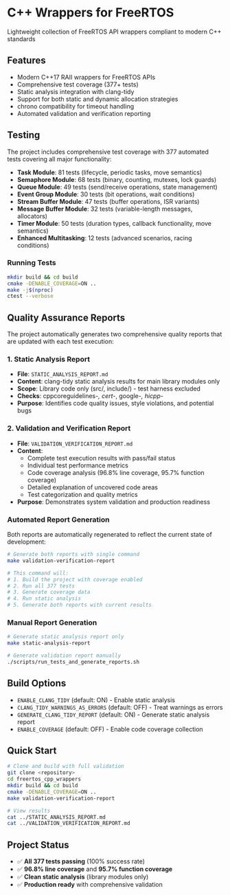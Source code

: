 # C++ Wrappers for FreeRTOS

Lightweight collection of FreeRTOS API wrappers compliant to modern C++ standards

## Features

- Modern C++17 RAII wrappers for FreeRTOS APIs
- Comprehensive test coverage (377+ tests)
- Static analysis integration with clang-tidy
- Support for both static and dynamic allocation strategies
- chrono compatibility for timeout handling
- Automated validation and verification reporting

## Testing

The project includes comprehensive test coverage with 377 automated tests covering all major functionality:

- **Task Module**: 81 tests (lifecycle, periodic tasks, move semantics)
- **Semaphore Module**: 68 tests (binary, counting, mutexes, lock guards)  
- **Queue Module**: 49 tests (send/receive operations, state management)
- **Event Group Module**: 30 tests (bit operations, wait conditions)
- **Stream Buffer Module**: 47 tests (buffer operations, ISR variants)
- **Message Buffer Module**: 32 tests (variable-length messages, allocators)
- **Timer Module**: 50 tests (duration types, callback functionality, move semantics)
- **Enhanced Multitasking**: 12 tests (advanced scenarios, racing conditions)

### Running Tests

```bash
mkdir build && cd build
cmake -DENABLE_COVERAGE=ON ..
make -j$(nproc)
ctest --verbose
```

## Quality Assurance Reports

The project automatically generates two comprehensive quality reports that are updated with each test execution:

### 1. Static Analysis Report
- **File**: `STATIC_ANALYSIS_REPORT.md`
- **Content**: clang-tidy static analysis results for main library modules only
- **Scope**: Library code only (src/, include/) - test harness excluded
- **Checks**: cppcoreguidelines-*, cert-*, google-*, hicpp-*
- **Purpose**: Identifies code quality issues, style violations, and potential bugs

### 2. Validation and Verification Report
- **File**: `VALIDATION_VERIFICATION_REPORT.md`
- **Content**: 
  - Complete test execution results with pass/fail status
  - Individual test performance metrics
  - Code coverage analysis (96.8% line coverage, 95.7% function coverage)
  - Detailed explanation of uncovered code areas
  - Test categorization and quality metrics
- **Purpose**: Demonstrates system validation and production readiness

### Automated Report Generation

Both reports are automatically regenerated to reflect the current state of development:

```bash
# Generate both reports with single command
make validation-verification-report

# This command will:
# 1. Build the project with coverage enabled
# 2. Run all 377 tests
# 3. Generate coverage data
# 4. Run static analysis
# 5. Generate both reports with current results
```

### Manual Report Generation

```bash
# Generate static analysis report only
make static-analysis-report

# Generate validation report manually
./scripts/run_tests_and_generate_reports.sh
```

## Build Options

- `ENABLE_CLANG_TIDY` (default: ON) - Enable static analysis
- `CLANG_TIDY_WARNINGS_AS_ERRORS` (default: OFF) - Treat warnings as errors
- `GENERATE_CLANG_TIDY_REPORT` (default: ON) - Generate static analysis report
- `ENABLE_COVERAGE` (default: OFF) - Enable code coverage collection

## Quick Start

```bash
# Clone and build with full validation
git clone <repository>
cd freertos_cpp_wrappers
mkdir build && cd build
cmake -DENABLE_COVERAGE=ON ..
make validation-verification-report

# View results
cat ../STATIC_ANALYSIS_REPORT.md
cat ../VALIDATION_VERIFICATION_REPORT.md
```

## Project Status

- ✅ **All 377 tests passing** (100% success rate)
- ✅ **96.8% line coverage** and **95.7% function coverage**
- ✅ **Clean static analysis** (library modules only)
- ✅ **Production ready** with comprehensive validation
